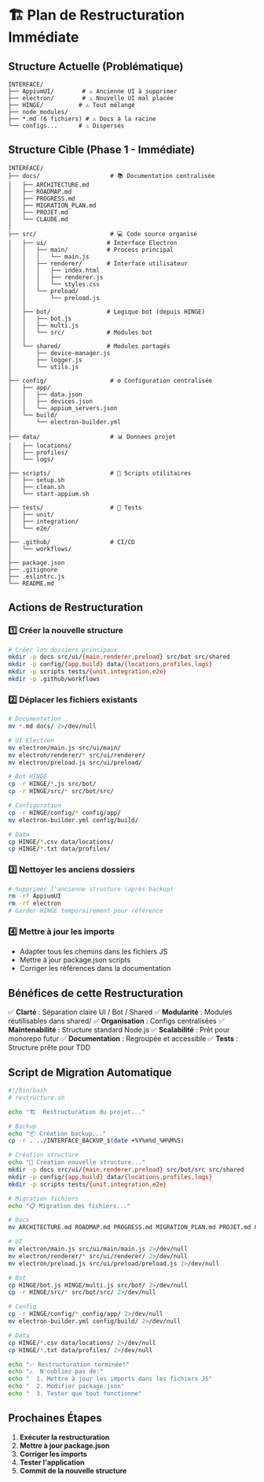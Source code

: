 # 🏗️ Plan de Restructuration Immédiate

## Structure Actuelle (Problématique)
```
INTERFACE/
├── AppiumUI/        # ⚠️ Ancienne UI à supprimer
├── electron/        # ⚠️ Nouvelle UI mal placée
├── HINGE/          # ⚠️ Tout mélangé
├── node_modules/
├── *.md (6 fichiers) # ⚠️ Docs à la racine
└── configs...      # ⚠️ Dispersés
```

## Structure Cible (Phase 1 - Immédiate)
```
INTERFACE/
├── docs/                    # 📚 Documentation centralisée
│   ├── ARCHITECTURE.md
│   ├── ROADMAP.md
│   ├── PROGRESS.md
│   ├── MIGRATION_PLAN.md
│   ├── PROJET.md
│   └── CLAUDE.md
│
├── src/                     # 💻 Code source organisé
│   ├── ui/                 # Interface Electron
│   │   ├── main/           # Process principal
│   │   │   └── main.js
│   │   ├── renderer/       # Interface utilisateur
│   │   │   ├── index.html
│   │   │   ├── renderer.js
│   │   │   └── styles.css
│   │   └── preload/
│   │       └── preload.js
│   │
│   ├── bot/                # Logique bot (depuis HINGE)
│   │   ├── bot.js
│   │   ├── multi.js
│   │   └── src/            # Modules bot
│   │
│   └── shared/             # Modules partagés
│       ├── device-manager.js
│       ├── logger.js
│       └── utils.js
│
├── config/                  # ⚙️ Configuration centralisée
│   ├── app/
│   │   ├── data.json
│   │   ├── devices.json
│   │   └── appium_servers.json
│   └── build/
│       └── electron-builder.yml
│
├── data/                    # 📊 Données projet
│   ├── locations/
│   ├── profiles/
│   └── logs/
│
├── scripts/                 # 🔧 Scripts utilitaires
│   ├── setup.sh
│   ├── clean.sh
│   └── start-appium.sh
│
├── tests/                   # 🧪 Tests
│   ├── unit/
│   ├── integration/
│   └── e2e/
│
├── .github/                 # CI/CD
│   └── workflows/
│
├── package.json
├── .gitignore
├── .eslintrc.js
└── README.md
```

## Actions de Restructuration

### 1️⃣ Créer la nouvelle structure
```bash
# Créer les dossiers principaux
mkdir -p docs src/ui/{main,renderer,preload} src/bot src/shared
mkdir -p config/{app,build} data/{locations,profiles,logs}
mkdir -p scripts tests/{unit,integration,e2e}
mkdir -p .github/workflows
```

### 2️⃣ Déplacer les fichiers existants
```bash
# Documentation
mv *.md docs/ 2>/dev/null

# UI Electron
mv electron/main.js src/ui/main/
mv electron/renderer/* src/ui/renderer/
mv electron/preload.js src/ui/preload/

# Bot HINGE
cp -r HINGE/*.js src/bot/
cp -r HINGE/src/* src/bot/src/

# Configuration
cp -r HINGE/config/* config/app/
mv electron-builder.yml config/build/

# Data
cp HINGE/*.csv data/locations/
cp HINGE/*.txt data/profiles/
```

### 3️⃣ Nettoyer les anciens dossiers
```bash
# Supprimer l'ancienne structure (après backup)
rm -rf AppiumUI
rm -rf electron
# Garder HINGE temporairement pour référence
```

### 4️⃣ Mettre à jour les imports
- Adapter tous les chemins dans les fichiers JS
- Mettre à jour package.json scripts
- Corriger les références dans la documentation

## Bénéfices de cette Restructuration

✅ **Clarté** : Séparation claire UI / Bot / Shared
✅ **Modularité** : Modules réutilisables dans shared/
✅ **Organisation** : Configs centralisées
✅ **Maintenabilité** : Structure standard Node.js
✅ **Scalabilité** : Prêt pour monorepo futur
✅ **Documentation** : Regroupée et accessible
✅ **Tests** : Structure prête pour TDD

## Script de Migration Automatique

```bash
#!/bin/bash
# restructure.sh

echo "🏗️  Restructuration du projet..."

# Backup
echo "📦 Création backup..."
cp -r . ../INTERFACE_BACKUP_$(date +%Y%m%d_%H%M%S)

# Création structure
echo "📁 Création nouvelle structure..."
mkdir -p docs src/ui/{main,renderer,preload} src/bot/src src/shared
mkdir -p config/{app,build} data/{locations,profiles,logs}
mkdir -p scripts tests/{unit,integration,e2e}

# Migration fichiers
echo "📋 Migration des fichiers..."

# Docs
mv ARCHITECTURE.md ROADMAP.md PROGRESS.md MIGRATION_PLAN.md PROJET.md CLAUDE.md docs/ 2>/dev/null

# UI
mv electron/main.js src/ui/main/main.js 2>/dev/null
mv electron/renderer/* src/ui/renderer/ 2>/dev/null
mv electron/preload.js src/ui/preload/preload.js 2>/dev/null

# Bot
cp HINGE/bot.js HINGE/multi.js src/bot/ 2>/dev/null
cp -r HINGE/src/* src/bot/src/ 2>/dev/null

# Config
cp -r HINGE/config/* config/app/ 2>/dev/null
mv electron-builder.yml config/build/ 2>/dev/null

# Data
cp HINGE/*.csv data/locations/ 2>/dev/null
cp HINGE/*.txt data/profiles/ 2>/dev/null

echo "✅ Restructuration terminée!"
echo "⚠️  N'oubliez pas de:"
echo "  1. Mettre à jour les imports dans les fichiers JS"
echo "  2. Modifier package.json"
echo "  3. Tester que tout fonctionne"
```

## Prochaines Étapes

1. **Exécuter la restructuration**
2. **Mettre à jour package.json**
3. **Corriger les imports**
4. **Tester l'application**
5. **Commit de la nouvelle structure**